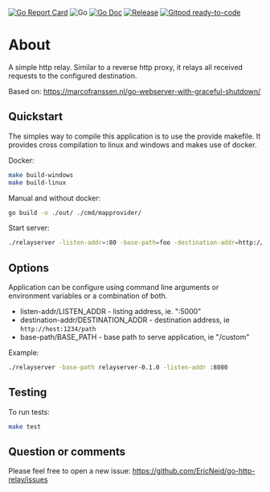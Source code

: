 <!--
SPDX-FileCopyrightText: 2021 Eric Neidhardt
SPDX-License-Identifier: CC-BY-4.0
-->
<!-- markdownlint-disable MD041-->
[![Go Report Card](https://goreportcard.com/badge/github.com/EricNeid/go-http-relay?style=flat-square)](https://goreportcard.com/report/github.com/EricNeid/go-http-relay)
![Go](https://github.com/EricNeid/go-http-relay/workflows/Go/badge.svg)
[![Go Doc](https://img.shields.io/badge/godoc-reference-blue.svg?style=flat-square)](http://godoc.org/github.com/EricNeid/go-http-relay)
[![Release](https://img.shields.io/github/release/EricNeid/go-http-relay.svg?style=flat-square)](https://github.com/EricNeid/go-http-relay/releases/latest)
[![Gitpod ready-to-code](https://img.shields.io/badge/Gitpod-ready--to--code-blue?logo=gitpod)](https://gitpod.io/#https://github.com/EricNeid/go-http-relay)

# About

A simple http relay. Similar to a reverse http proxy, it relays all received requests
to the configured destination.

Based on: <https://marcofranssen.nl/go-webserver-with-graceful-shutdown/>

## Quickstart

The simples way to compile this application is to use the provide makefile.
It provides cross compilation to linux and windows and makes use of docker.

Docker:

```bash
make build-windows
make build-linux
```

Manual and without docker:

```bash
go build -o ./out/ ./cmd/mapprovider/
```

Start server:

```bash
./relayserver -listen-addr=:80 -base-path=foo -destination-addr=http://host:1234/path
```

## Options

Application can be configure using command line arguments or
environment variables or a combination of both.

* listen-addr/LISTEN_ADDR - listing address, ie. ":5000"
* destination-addr/DESTINATION_ADDR - destination address, ie ```http://host:1234/path```
* base-path/BASE_PATH - base path to serve application, ie "/custom"

Example:

```bash
./relayserver -base-path relayserver-0.1.0 -listen-addr :8080
```

## Testing

To run tests:

```bash
make test
```

## Question or comments

Please feel free to open a new issue:
<https://github.com/EricNeid/go-http-relay/issues>
